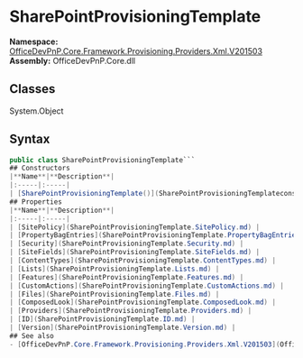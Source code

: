 # SharePointProvisioningTemplate

**Namespace:** [OfficeDevPnP.Core.Framework.Provisioning.Providers.Xml.V201503](OfficeDevPnP.Core.Framework.Provisioning.Providers.Xml.V201503.md)
**Assembly:** OfficeDevPnP.Core.dll
## Classes
System.Object
## Syntax
```C#
public class SharePointProvisioningTemplate```
## Constructors
|**Name**|**Description**|
|:-----|:-----|
| [SharePointProvisioningTemplate()](SharePointProvisioningTemplateconstructor1details.md) | 
## Properties
|**Name**|**Description**|
|:-----|:-----|
| [SitePolicy](SharePointProvisioningTemplate.SitePolicy.md) | 
| [PropertyBagEntries](SharePointProvisioningTemplate.PropertyBagEntries.md) | 
| [Security](SharePointProvisioningTemplate.Security.md) | 
| [SiteFields](SharePointProvisioningTemplate.SiteFields.md) | 
| [ContentTypes](SharePointProvisioningTemplate.ContentTypes.md) | 
| [Lists](SharePointProvisioningTemplate.Lists.md) | 
| [Features](SharePointProvisioningTemplate.Features.md) | 
| [CustomActions](SharePointProvisioningTemplate.CustomActions.md) | 
| [Files](SharePointProvisioningTemplate.Files.md) | 
| [ComposedLook](SharePointProvisioningTemplate.ComposedLook.md) | 
| [Providers](SharePointProvisioningTemplate.Providers.md) | 
| [ID](SharePointProvisioningTemplate.ID.md) | 
| [Version](SharePointProvisioningTemplate.Version.md) | 
## See also
- [OfficeDevPnP.Core.Framework.Provisioning.Providers.Xml.V201503](OfficeDevPnP.Core.Framework.Provisioning.Providers.Xml.V201503.md)
